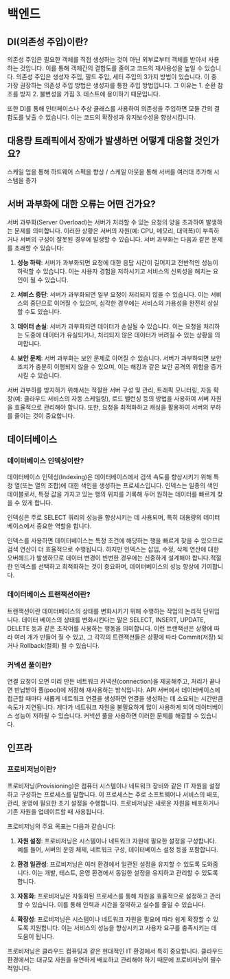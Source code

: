 # 백엔드

## DI(의존성 주입)이란?

의존성 주입은 필요한 객체를 직접 생성하는 것이 아닌 외부로부터 객체를 받아서 사용하는 것입니다. 이를 통해 객체간의 결합도를 줄이고 코드의 재사용성을 높일 수 있습니다. 의존성 주입은 생성자 주입, 필드 주입, 세터 주입의 3가지 방법이 있습니다. 이 중 가장 권장하는 의존성 주입 방법은 생성자를 통한 주입 방법입니다. 그 이유는 1. 순환 참조를 방지 2. 불변성을 가짐 3. 테스트에 용이하기 때문입니다.

또한 DI를 통해 인터페이스나 추상 클래스를 사용하여 의존성을 주입하면 모듈 간의 결합도를 낮출 수 있습니다. 이는 코드의 확장성과 유지보수성을 향상시킵니다.

## 대용량 트래픽에서 장애가 발생하면 어떻게 대응할 것인가요?

스케일 업을 통해 하드웨어 스펙을 향상 / 스케일 아웃을 통해 서버를 여러대 추가해 시스템을 증가

## 서버 과부화에 대한 오류는 어떤 건가요?

서버 과부화(Server Overload)는 서버가 처리할 수 있는 요청의 양을 초과하여 발생하는 문제를 의미합니다. 이러한 상황은 서버의 자원(예: CPU, 메모리, 대역폭)이 부족하거나 서버의 구성이 잘못된 경우에 발생할 수 있습니다. 서버 과부화는 다음과 같은 문제를 초래할 수 있습니다:

1. **성능 하락**: 서버가 과부화되면 요청에 대한 응답 시간이 길어지고 전반적인 성능이 하락할 수 있습니다. 이는 사용자 경험을 저하시키고 서비스의 신뢰성을 해치는 요인이 될 수 있습니다.

2. **서비스 중단**: 서버가 과부화되면 일부 요청이 처리되지 않을 수 있습니다. 이는 서비스의 중단으로 이어질 수 있으며, 심각한 경우에는 서비스의 가용성을 완전히 상실할 수도 있습니다.

3. **데이터 손실**: 서버가 과부화되면 데이터가 손실될 수 있습니다. 이는 요청을 처리하는 도중에 데이터가 유실되거나, 처리되지 않은 데이터가 버려질 수 있는 상황을 의미합니다.

4. **보안 문제**: 서버 과부화는 보안 문제로 이어질 수 있습니다. 서버가 과부하되면 보안 조치가 충분히 이행되지 않을 수 있으며, 이는 해킹과 같은 보안 공격의 위험을 증가시킬 수 있습니다.

서버 과부하를 방지하기 위해서는 적절한 서버 구성 및 관리, 트래픽 모니터링, 자동 확장(예: 클라우드 서비스의 자동 스케일링), 로드 밸런싱 등의 방법을 사용하여 서버 자원을 효율적으로 관리해야 합니다. 또한, 요청을 최적화하고 캐싱을 활용하여 서버의 부하를 줄이는 것이 중요합니다.

## 데이터베이스

### 데이터베이스 인덱싱이란?

데이터베이스 인덱싱(Indexing)은 데이터베이스에서 검색 속도를 향상시키기 위해 특정 열(또는 열의 조합)에 대한 색인을 생성하는 프로세스입니다. 인덱스는 일종의 색인 테이블로서, 특정 값을 가지고 있는 행의 위치를 기록해 두어 원하는 데이터를 빠르게 찾을 수 있게 합니다.

인덱싱은 주로 SELECT 쿼리의 성능을 향상시키는 데 사용되며, 특히 대용량의 데이터베이스에서 중요한 역할을 합니다.

인덱스를 사용하면 데이터베이스는 특정 조건에 해당하는 행을 빠르게 찾을 수 있으므로 검색 연산이 더 효율적으로 수행됩니다. 하지만 인덱스는 삽입, 수정, 삭제 연산에 대한 오버헤드가 발생하므로 데이터 변경이 빈번한 경우에는 신중하게 설계해야 합니다.적절한 인덱스를 선택하고 최적화하는 것이 중요하며, 데이터베이스의 성능 향상에 기여합니다.

### 데이터베이스 트랜잭션이란?

트랜잭션이란 데이터베이스의 상태를 변화시키기 위해 수행하는 작업의 논리적 단위입니다. 데이터 베이스의 상태를 변화시킨다는 말은 SELECT, INSERT, UPDATE, DELETE 등과 같은 조작어를 사용하는 행동을 의미합니다.
이런 트랜잭션은 상황에 따라 여러 개가 만들어 질 수 있고, 그 각각의 트랜잭션들은 상황에 따라 Commit(저장) 되거나 Rollback(철회) 될 수 있습니다.

### 커넥션 풀이란?

연결 요청이 오면 미리 만든 네트워크 커넥션(connection)을 제공해주고, 처리가 끝나면 반납받아 풀(pool)에 저장해 재사용하는 방식입니다. API 서버에서 데이터베이스에 접근할 때마다 새롭게 네트워크 연결을 생성하면 연결을 생성하는 데 소요되는 시간만큼 속도가 지연됩니다. 게다가 네트워크 자원을 불필요하게 많이 사용하게 되어 데이터베이스 성능이 저하될 수 있습니다. 커넥션 풀을 사용하면 이러한 문제를 해결할 수 있습니다.

## 인프라

### 프로비저닝이란?

프로비저닝(Provisioning)은 컴퓨터 시스템이나 네트워크 장비와 같은 IT 자원을 설정하고 구성하는 프로세스를 말합니다. 이 프로세스는 주로 소프트웨어나 서비스의 배포, 관리, 운영에 필요한 초기 설정을 수행합니다. 프로비저닝은 새로운 자원을 배포하거나 기존 자원을 업데이트할 때 사용됩니다.

프로비저닝의 주요 목표는 다음과 같습니다:

1. **자원 설정**: 프로비저닝은 시스템이나 네트워크 자원에 필요한 설정을 구성합니다. 예를 들어, 서버의 운영 체제, 네트워크 구성, 데이터베이스 설정 등을 포함합니다.

2. **환경 일관성**: 프로비저닝은 여러 환경에서 일관된 설정을 유지할 수 있도록 도와줍니다. 이는 개발, 테스트, 운영 환경에서 동일한 설정을 유지하고 관리할 수 있도록 합니다.

3. **자동화**: 프로비저닝은 자동화된 프로세스를 통해 자원을 효율적으로 설정하고 관리할 수 있습니다. 이를 통해 인력과 시간을 절약하고 실수를 줄일 수 있습니다.

4. **확장성**: 프로비저닝은 시스템이나 네트워크 자원을 필요에 따라 쉽게 확장할 수 있도록 지원합니다. 이는 서비스의 성능을 향상시키고 사용자 요구를 충족시키는 데 도움이 됩니다.

프로비저닝은 클라우드 컴퓨팅과 같은 현대적인 IT 환경에서 특히 중요합니다. 클라우드 환경에서는 대규모 자원을 유연하게 배포하고 관리해야 하기 때문에 프로비저닝이 필수적입니다.
